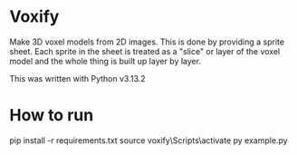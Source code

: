 # Voxify
Make 3D voxel models from 2D images. This is done by providing a sprite sheet. Each sprite in the sheet is treated as a "slice" or layer of the voxel model and the whole thing is built up layer by layer.

This was written with Python v3.13.2

# How to run
pip install -r requirements.txt
source voxify\Scripts\activate
py example.py
